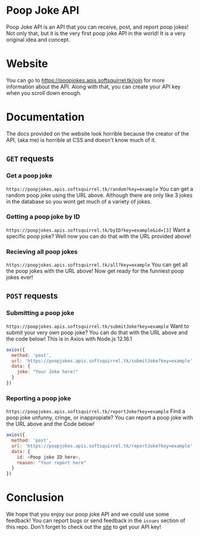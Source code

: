 # Poop Joke API
Poop Joke API is an API that you can receive, post, and report poop jokes! Not only that, but it is the very first poop joke API in the world! It is a very original idea and concept.

# Website
You can go to https://poopjokes.apis.softsquirrel.tk/join for more information about the API. Along with that, you can create your API key when you scroll down enough.

# Documentation
The docs provided on the website look horrible because the creator of the API, (aka me) is horrible at CSS and doesn't know much of it.

## `GET` requests
### Get a poop joke 
`https://poopjokes.apis.softsquirrel.tk/random?key=example`
You can get a random poop joke using the URL above. Although there are only like 3 jokes in the database so you wont get much of a variety of jokes.

### Getting a poop joke by ID

`https://poopjokes.apis.softsquirrel.tk/byID?key=example&id=[3]`
Want a specific poop joke? Well now you can do that with the URL provided above!

### Recieving all poop jokes

`https://poopjokes.apis.softsquirrel.tk/all?key=example`
You can get all the poop jokes with the URL above! Now get ready for the funniest poop jokes ever!

## `POST` requests

### Submitting a poop joke
`https://poopjokes.apis.softsquirrel.tk/submitJoke?key=example`
Want to submit your very own poop joke? You can do that with the URL above and the code below! This is in Axios with Node.js 12.16.1
```js
axios({
  method: 'post',
  url: 'https://poopjokes.apis.softsquirrel.tk/submitJoke?key=example',
  data: {
    joke: "Your Joke here!"
  }
})
```

### Reporting a poop joke
`https://poopjokes.apis.softsquirrel.tk/reportJoke?key=example`
Find a poop joke unfunny, cringe, or inappropiate? You can report a poop joke with the URL above and the Code below!
```js
axios({
  method: 'post',
  url: 'https://poopjokes.apis.softsquirrel.tk/reportJoke?key=example',
  data: {
    id: <Poop joke ID here>,
    reason: "Your report here"
  }
})
```

# Conclusion
We hope that you enjoy our poop joke API and we could use some feedback! You can report bugs or send feedback in the `issues` section of this repo. Don't forget to check out the [site](https://poopjokes.apis.softsquirrel.tk/join) to get your API key!
